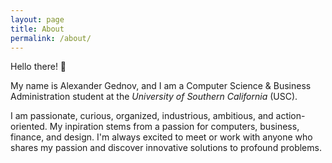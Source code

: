 ```yaml
---
layout: page
title: About
permalink: /about/
---
```


<!---
<img src="../assets/images/author.jpg" alt="author" width="100" align="middle" style="border-radius: 50%" />
--->

Hello there! 👋

My name is Alexander Gednov, and I am a Computer Science & Business Administration student at the *University of Southern California* (USC).

I am passionate, curious, organized, industrious, ambitious, and action-oriented.
My inpiration stems from a passion for computers, business, finance, and design.
I'm always excited to meet or work with anyone who shares my passion and discover innovative solutions to profound problems. 